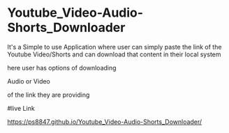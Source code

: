 # Youtube_Video-Audio-Shorts_Downloader

It's a Simple to use Application
where user can simply paste the link of the Youtube Video/Shorts and can download that content in their local system

here user has options of downloading

Audio
or
Video

of the link they are providing

#live Link

https://ps8847.github.io/Youtube_Video-Audio-Shorts_Downloader/
